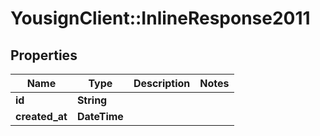 # YousignClient::InlineResponse2011

## Properties
Name | Type | Description | Notes
------------ | ------------- | ------------- | -------------
**id** | **String** |  | 
**created_at** | **DateTime** |  | 

